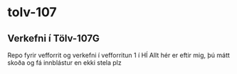 # tolv-107
Verkefni í Tölv-107G
-
Repo fyrir vefforrit og verkefni í vefforritun 1 í HÍ
Allt hér er eftir mig, þú mátt skoða og fá innblástur en ekki stela plz
